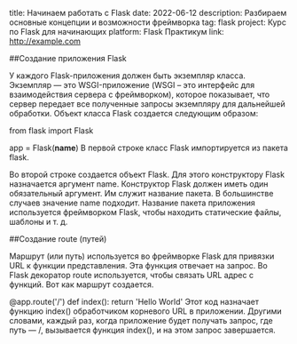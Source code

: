   title: Начинаем работать с Flask 
  date: 2022-06-12 
  description: Разбираем основные концепции и возможности фреймворка 
  tag: flask 
  project: Курс по Flask для начинающих 
  platform: Flask Практикум 
  link: http://example.com

  ##Создание приложения Flask

  У каждого Flask-приложения должен быть экземпляр класса. Экземпляр — это WSGI-приложение (WSGI – это интерфейс для взаимодействия сервера с фреймворком), которое показывает, что сервер передает все полученные запросы экземпляру для дальнейшей обработки. Объект класса Flask создается следующим образом:

  from flask import Flask

  app = Flask(__name__)
  В первой строке класс Flask импортируется из пакета flask.

  Во второй строке создается объект Flask. Для этого конструктору Flask назначается аргумент name. Конструктор Flask должен иметь один обязательный аргумент. Им служит название пакета. В большинстве случаев значение name подходит. Название пакета приложения используется фреймворком Flask, чтобы находить статические файлы, шаблоны и т. д.

  ##Создание route (путей)

  Маршрут (или путь) используется во фреймворке Flask для привязки URL к функции представления. Эта функция отвечает на запрос. Во Flask декоратор route используется, чтобы связать URL адрес с функций. Вот как маршрут создается.

  @app.route('/')
  def index():
      return 'Hello World'
  Этот код назначает функцию index() обработчиком корневого URL в приложении. Другими словами, каждый раз, когда приложение будет получать запрос, где путь — /, вызывается функция index(), и на этом запрос завершается.